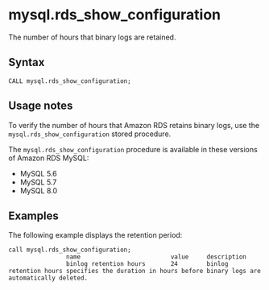 # mysql\.rds\_show\_configuration<a name="mysql_rds_show_configuration"></a>

The number of hours that binary logs are retained\.

## Syntax<a name="mysql_rds_show_configuration-syntax"></a>

```
CALL mysql.rds_show_configuration;
```

## Usage notes<a name="mysql_rds_show_configuration-usage-notes"></a>

To verify the number of hours that Amazon RDS retains binary logs, use the `mysql.rds_show_configuration` stored procedure\.

The `mysql.rds_show_configuration` procedure is available in these versions of Amazon RDS MySQL:
+ MySQL 5\.6
+ MySQL 5\.7
+ MySQL 8\.0

## Examples<a name="mysql_rds_show_configuration-examples"></a>

The following example displays the retention period:

```
call mysql.rds_show_configuration;
                name                         value     description
                binlog retention hours       24        binlog retention hours specifies the duration in hours before binary logs are automatically deleted.
```